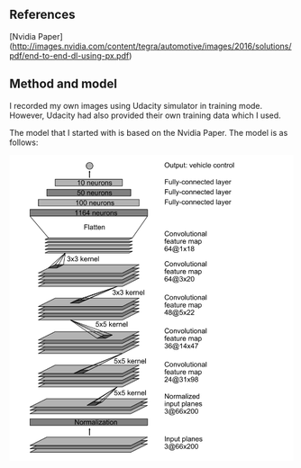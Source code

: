 ## References ##

[Nvidia Paper] (http://images.nvidia.com/content/tegra/automotive/images/2016/solutions/pdf/end-to-end-dl-using-px.pdf)

## Method and model ##

I recorded my own images using Udacity simulator in training mode. However, Udacity had also provided their own training data which I used. 

The model that I started with is based on the Nvidia Paper. The model is as follows:

![alt tag](model_nvidia.png)
